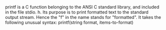 printf is a C function belonging to the ANSI C standard library, and included in the file stdio. h. Its purpose is to print formatted text to the standard output stream. Hence the "f" in the name stands for "formatted". It takes the following unusual syntax: printf(string format, items-to-format)
